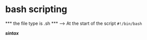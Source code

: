 # bash scripting
*** the file type is .sh ***
--> At the start of the script `#!/bin/bash`

***sintax***

